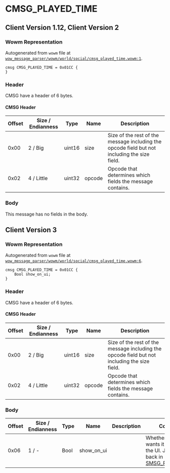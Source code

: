 # CMSG_PLAYED_TIME

## Client Version 1.12, Client Version 2

### Wowm Representation

Autogenerated from `wowm` file at [`wow_message_parser/wowm/world/social/cmsg_played_time.wowm:1`](https://github.com/gtker/wow_messages/tree/main/wow_message_parser/wowm/world/social/cmsg_played_time.wowm#L1).
```rust,ignore
cmsg CMSG_PLAYED_TIME = 0x01CC {
}
```
### Header

CMSG have a header of 6 bytes.

#### CMSG Header

| Offset | Size / Endianness | Type   | Name   | Description |
| ------ | ----------------- | ------ | ------ | ----------- |
| 0x00   | 2 / Big           | uint16 | size   | Size of the rest of the message including the opcode field but not including the size field.|
| 0x02   | 4 / Little        | uint32 | opcode | Opcode that determines which fields the message contains.|

### Body

This message has no fields in the body.

## Client Version 3

### Wowm Representation

Autogenerated from `wowm` file at [`wow_message_parser/wowm/world/social/cmsg_played_time.wowm:6`](https://github.com/gtker/wow_messages/tree/main/wow_message_parser/wowm/world/social/cmsg_played_time.wowm#L6).
```rust,ignore
cmsg CMSG_PLAYED_TIME = 0x01CC {
    Bool show_on_ui;
}
```
### Header

CMSG have a header of 6 bytes.

#### CMSG Header

| Offset | Size / Endianness | Type   | Name   | Description |
| ------ | ----------------- | ------ | ------ | ----------- |
| 0x00   | 2 / Big           | uint16 | size   | Size of the rest of the message including the opcode field but not including the size field.|
| 0x02   | 4 / Little        | uint32 | opcode | Opcode that determines which fields the message contains.|

### Body

| Offset | Size / Endianness | Type | Name | Description | Comment |
| ------ | ----------------- | ---- | ---- | ----------- | ------- |
| 0x06 | 1 / - | Bool | show_on_ui |  | Whether the clients wants it shown on the UI. Just ping it back in [SMSG_PLAYED_TIME](./smsg_played_time.md) |

